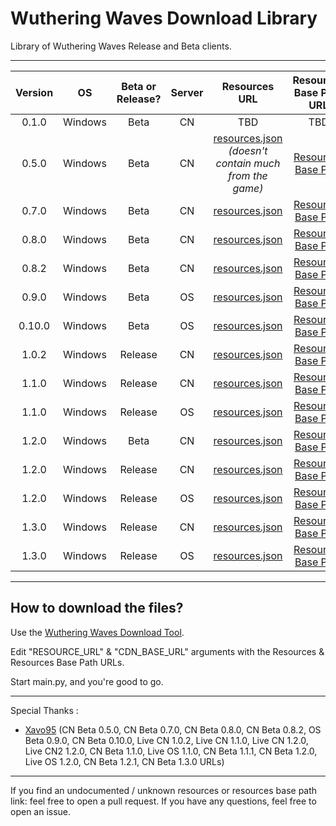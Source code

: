 # Wuthering Waves Download Library

Library of Wuthering Waves Release and Beta clients.

___

| Version | OS | Beta or Release? | Server |                                Resources URL                                 | Resources Base Path URL | Status |
|:-------:|:--:|:----:|:-------:|:---------------------------------------------------------------------------------------:|:-----------------------:|:------:|
| 0.1.0 | Windows | Beta | CN | TBD | TBD | TBD |
| 0.5.0 | Windows | Beta | CN | [resources.json](https://pcdownload-wangsu.aki-game.com/pcstarter/prod/game/G152/0.5.0/O3ZYlnyMFIUazvvZUsLJDMNLwvkPtBHq/resource.json) *(doesn't contain much from the game)* | [Resources Base Path](https://pcdownload-wangsu.aki-game.com/pcstarter/prod/game/G152/0.5.0/O3ZYlnyMFIUazvvZUsLJDMNLwvkPtBHq/zip/) | Active |
| 0.7.0 | Windows | Beta | CN | [resources.json](https://prod-cn-alicdn-gamestarter.kurogame.com/pcstarter/prod/game/G152/0.7.0/flsaxwdbqerujify/resource.json) | [Resources Base Path](https://prod-cn-alicdn-gamestarter.kurogame.com/pcstarter/prod/game/G152/0.7.0/flsaxwdbqerujify/resource.json) | Active |
| 0.8.0 | Windows | Beta | CN | [resources.json](https://prod-cn-alicdn-gamestarter.kurogame.com/pcstarter/prod/game/G152/0.8.0/f1w8vyzhs76pn7o6/resource.json) | [Resources Base Path](https://prod-cn-alicdn-gamestarter.kurogame.com/pcstarter/prod/game/G152/0.8.0/f1w8vyzhs76pn7o6/zip/) | Active |
| 0.8.2 | Windows | Beta | CN | [resources.json](https://prod-cn-alicdn-gamestarter.kurogame.com/pcstarter/prod/game/G152/0.8.2/bueuxk5lp668zl1r/resource.json) | [Resources Base Path](https://prod-cn-alicdn-gamestarter.kurogame.com/pcstarter/prod/game/G152/0.8.2/bueuxk5lp668zl1r/zip/)| Active |
| 0.9.0 | Windows | Beta | OS | [resources.json](https://hw-pcdownload-qcloud.aki-game.net/pcstarter/prod/game/G153/0.9.0/jpbmm89ylh59n35a/resource.json) | [Resources Base Path](https://hw-pcdownload-qcloud.aki-game.net/pcstarter/prod/game/G153/0.9.0/jpbmm89ylh59n35a/zip/) | Active |
| 0.10.0 | Windows | Beta | OS | [resources.json](https://hw-pcdownload-qcloud.aki-game.net/pcstarter/prod/game/G153/0.10.0/qZGzaUF5yMLEQzOfuJdeELCAp5mC88tO/resource.json) | [Resources Base Path](https://hw-pcdownload-qcloud.aki-game.net/pcstarter/prod/game/G153/0.10.0/qZGzaUF5yMLEQzOfuJdeELCAp5mC88tO/zip/) | Active |
| 1.0.2 | Windows | Release | CN | [resources.json](https://pcdownload-wangsu.aki-game.com/pcstarter/prod/game/G152/1.0.2/BntThrNUJYUwa1TZ0Kik1VcLKhjD1Bt3/resource.json) | [Resources Base Path](https://pcdownload-wangsu.aki-game.com/pcstarter/prod/game/G152/1.0.2/BntThrNUJYUwa1TZ0Kik1VcLKhjD1Bt3/zip/) | Active |
| 1.1.0 | Windows | Release | CN | [resources.json](https://pcdownload-wangsu.aki-game.com/pcstarter/prod/game/G152/1.1.0/KGaeQlPRMXB2d7mh7cPFWnV8lvCd4tdq/resource.json) | [Resources Base Path](https://pcdownload-wangsu.aki-game.com/pcstarter/prod/game/G152/1.1.0/KGaeQlPRMXB2d7mh7cPFWnV8lvCd4tdq/zip/) | Active |
| 1.1.0 | Windows | Release | OS | [resources.json](https://hw-pcdownload-qcloud.aki-game.net/pcstarter/prod/game/G153/1.1.0/4YLpI4sTRXwcCwfMypqr6oSMaffuFhZP/resource.json) | [Resources Base Path](https://hw-pcdownload-qcloud.aki-game.net/pcstarter/prod/game/G153/1.1.0/4YLpI4sTRXwcCwfMypqr6oSMaffuFhZP/zip/) | Active |
| 1.2.0 | Windows | Beta | CN | [resources.json](https://pcdownload-wangsu.aki-game.com/pcstarter/prod/game/G152/1.2.0/7hzsDZbvz4PkA59CiCxwfuUuaDN2aW57/resource.json) | [Resources Base Path](https://pcdownload-wangsu.aki-game.com/pcstarter/prod/game/G152/1.2.0/7hzsDZbvz4PkA59CiCxwfuUuaDN2aW57/zip/) | Active |
| 1.2.0 | Windows | Release | CN | [resources.json](https://pcdownload-wangsu.aki-game.com/pcstarter/prod/game/G152/1.2.0/XFGRIhubj9Rql3peSHS7Z0bMBBspjTmt/resource.json) | [Resources Base Path](https://pcdownload-wangsu.aki-game.com/pcstarter/prod/game/G152/1.2.0/XFGRIhubj9Rql3peSHS7Z0bMBBspjTmt/zip/) | Active |
| 1.2.0 | Windows | Release | OS | [resources.json](https://hw-pcdownload-qcloud.aki-game.net/pcstarter/prod/game/G153/1.2.0/8ih6NmJpkHew53DyO981zQdAYjvp8Q8O/resource.json) | [Resources Base Path](https://hw-pcdownload-qcloud.aki-game.net/pcstarter/prod/game/G153/1.2.0/8ih6NmJpkHew53DyO981zQdAYjvp8Q8O/zip/) | Active |
| 1.3.0 | Windows | Release | CN | [resources.json](https://pcdownload-huoshan.aki-game.com/pcstarter/prod/game/G152/1.3.0/xZnXWq0k2gcdGmGs9XJgVaNGxD9OG2Ep/resource.json) | [Resources Base Path](https://pcdownload-huoshan.aki-game.com/pcstarter/prod/game/G152/1.3.0/xZnXWq0k2gcdGmGs9XJgVaNGxD9OG2Ep/zip/) | Active |
| 1.3.0 | Windows | Release | OS | [resources.json](https://hw-pcdownload-qcloud.aki-game.net/pcstarter/prod/game/G153/1.3.0/GKgoDGMrlhitpRtKSl8QSKGremJLL8bM/resource.json) | [Resources Base Path](https://hw-pcdownload-qcloud.aki-game.net/pcstarter/prod/game/G153/1.3.0/GKgoDGMrlhitpRtKSl8QSKGremJLL8bM/zip/) | Active |
___
## How to download the files?

Use the [Wuthering Waves Download Tool](https://github.com/ClostroOffi/wuwa-dl-tool).

Edit "RESOURCE_URL" & "CDN_BASE_URL" arguments with the Resources & Resources Base Path URLs.

Start main.py, and you're good to go.

___
Special Thanks : 
- [Xavo95](https://github.com/xavo95) (CN Beta 0.5.0, CN Beta 0.7.0, CN Beta 0.8.0, CN Beta 0.8.2, OS Beta 0.9.0, CN Beta 0.10.0, Live CN 1.0.2, Live CN 1.1.0, Live CN 1.2.0, Live CN2 1.2.0, CN Beta 1.1.0, Live OS 1.1.0, CN Beta 1.1.1, CN Beta 1.2.0, Live OS 1.2.0, CN Beta 1.2.1, CN Beta 1.3.0 URLs)

___
If you find an undocumented / unknown resources or resources base path link: feel free to open a pull request. 
If you have any questions, feel free to open an issue.
